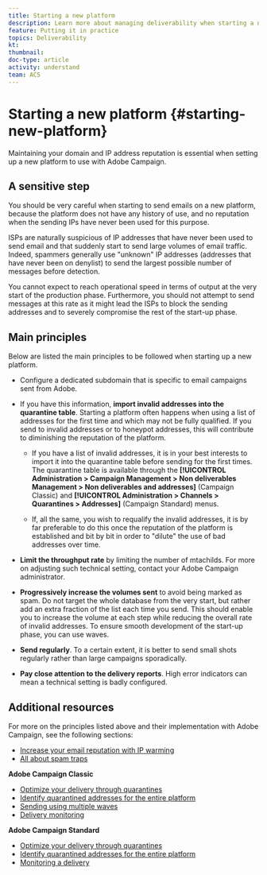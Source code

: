 ```yaml
---
title: Starting a new platform
description: Learn more about managing deliverability when starting a new platform with Adobe Campaign.
feature: Putting it in practice
topics: Deliverability
kt: 
thumbnail: 
doc-type: article
activity: understand
team: ACS
---
```


# Starting a new platform {#starting-new-platform}

Maintaining your domain and IP address reputation is essential when setting up a new platform to use with Adobe Campaign.

## A sensitive step

You should be very careful when starting to send emails on a new platform, because the platform does not have any history of use, and no reputation when the sending IPs have never been used for this purpose.

ISPs are naturally suspicious of IP addresses that have never been used to send email and that suddenly start to send large volumes of email traffic. Indeed, spammers generally use "unknown" IP addresses (addresses that have never been on denylist) to send the largest possible number of messages before detection.

You cannot expect to reach operational speed in terms of output at the very start of the production phase. Furthermore, you should not attempt to send messages at this rate as it might lead the ISPs to block the sending addresses and to severely compromise the rest of the start-up phase.

## Main principles

Below are listed the main principles to be followed when starting up a new platform.

* Configure a dedicated subdomain that is specific to email campaigns sent from Adobe.

* If you have this information, **import invalid addresses into the quarantine table**. 
    Starting a platform often happens when using a list of addresses for the first time and which may not be fully qualified. If you send to invalid addresses or to honeypot addresses, this will contribute to diminishing the reputation of the platform.

    * If you have a list of invalid addresses, it is in your best interests to import it into the quarantine table before sending for the first times. The quarantine table is available through the **[!UICONTROL Administration > Campaign Management > Non deliverables Management > Non deliverables and addresses]** (Campaign Classic) and **[!UICONTROL Administration > Channels > Quarantines > Addresses]** (Campaign Standard) menus.

    * If, all the same, you wish to requalify the invalid addresses, it is by far preferable to do this once the reputation of the platform is established and bit by bit in order to "dilute" the use of bad addresses over time.

* **Limit the throughput rate** by limiting the number of mtachilds. For more on adjusting such technical setting, contact your Adobe Campaign administrator.

* **Progressively increase the volumes sent** to avoid being marked as spam. Do not target the whole database from the very start, but rather add an extra fraction of the list each time you send. This should enable you to increase the volume at each step while reducing the overall rate of invalid addresses. To ensure smooth development of the start-up phase, you can use waves.

* **Send regularly**. To a certain extent, it is better to send small shots regularly rather than large campaigns sporadically.
* **Pay close attention to the delivery reports**. High error indicators can mean a technical setting is badly configured.

## Additional resources

For more on the principles listed above and their implementation with Adobe Campaign, see the following sections:

* [Increase your email reputation with IP warming](../../help/additional-resources/increase-reputation-with-ip-warming.md)
* [All about spam traps](../../help/additional-resources/all-about-spam-traps.md)

**Adobe Campaign Classic**

* [Optimize your delivery through quarantines](https://experienceleague.adobe.com/docs/campaign-classic/using/sending-messages/monitoring-deliveries/understanding-quarantine-management.html#optimizing-your-delivery-through-quarantines)
* [Identify quarantined addresses for the entire platform](https://experienceleague.adobe.com/docs/campaign-classic/using/sending-messages/monitoring-deliveries/understanding-quarantine-management.html#identifying-quarantined-addresses-for-the-entire-platform)
* [Sending using multiple waves](https://experienceleague.adobe.com/docs/campaign-classic/using/sending-messages/key-steps-when-creating-a-delivery/steps-sending-the-delivery.html#sending-using-multiple-waves)
* [Delivery monitoring](https://experienceleague.adobe.com/docs/campaign-classic/using/sending-messages/monitoring-deliveries/about-delivery-monitoring.html#sending-messages)

**Adobe Campaign Standard**

* [Optimize your delivery through quarantines](https://experienceleague.adobe.com/docs/campaign-standard/using/testing-and-sending/monitoring-messages/understanding-quarantine-management.html#optimizing-your-delivery-through-quarantines)
* [Identify quarantined addresses for the entire platform](https://experienceleague.adobe.com/docs/campaign-standard/using/testing-and-sending/monitoring-messages/understanding-quarantine-management.html)
* [Monitoring a delivery](https://experienceleague.adobe.com/docs/campaign-standard/using/testing-and-sending/monitoring-messages/monitoring-a-delivery.html)
